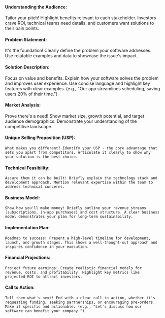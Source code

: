 #### Understanding the Audience:

  Tailor your pitch! Highlight benefits relevant to each stakeholder. Investors crave ROI, technical teams need details, and customers want solutions to their pain points.

#### Problem Statement: 
 
  It's the foundation! Clearly define the problem your software addresses. Use relatable examples and data to showcase the issue's impact.

#### Solution Description: 
  Focus on value and benefits. Explain how your software solves the problem and improves user experience. Use concise language and highlight key features with clear examples. (e.g., "Our app streamlines scheduling, saving users 20% of their time.")

#### Market Analysis: 
  Prove there's a need! Show market size, growth potential, and target audience demographics. Demonstrate your understanding of the competitive landscape.

#### Unique Selling Proposition (USP): 
    What makes you different? Identify your USP - the core advantage that sets you apart from competitors. Articulate it clearly to show why your solution is the best choice.

#### Technical Feasibility: 
    Assure them it can be built! Briefly explain the technology stack and development approach. Mention relevant expertise within the team to address technical concerns.

#### Business Model: 
    Show how you'll make money! Briefly outline your revenue streams (subscriptions, in-app purchases) and cost structure. A clear business model demonstrates your plan for long-term sustainability.

#### Implementation Plan:
    Roadmap to success! Present a high-level timeline for development, launch, and growth stages. This shows a well-thought-out approach and inspires confidence in your execution.

#### Financial Projections:  
    Project future earnings! Create realistic financial models for revenue, costs, and profitability. Highlight key metrics like projected ROI to attract investors.

#### Call to Action: 
    Tell them what's next! End with a clear call to action, whether it's requesting funding, seeking partnerships, or encouraging pre-orders. Make it specific and actionable. (e.g., "Let's discuss how our software can benefit your company.")